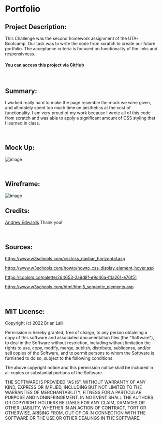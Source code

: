 # Portfolio

## Project Description:
This Challenge was the second homework assignment of the UTA-Bootcamp. Our task was to write the code from scratch to create our future portfolio. The acceptance criteria is focused on functionality of the links and responsivness.



#### You can access this project via [GitHub](https://github.com/BrianLalli/Challenge-02)

<br>




## Summary:

I worked really hard to make the page resemble the mock we were given, and ultimately spent too much time on aesthetics at the cost of functionality. I am very proud of my work because I wrote all of this code from scratch and was able to apply a significant amount of CSS styling that I learned in class.

<br>

## Mock Up:
![image](../Module-2-Challenge/assets/images/02-advanced-css-homework-demo.gif)

<br>

## Wireframe:
![image](../Module-2-Challenge/assets/images/Image%206-24-22%20at%205.11%20PM.jpg)


## Credits:
[Andrew Edwards](https://github.com/Andrew87E)
Thank you!

<br>

## Sources:
https://www.w3schools.com/css/css_navbar_horizontal.asp

https://www.w3schools.com/howto/howto_css_display_element_hover.asp

https://coolors.co/palette/264653-2a9d8f-e9c46a-f4a261-e76f51

https://www.w3schools.com/html/html5_semantic_elements.asp

<br>

## MIT License:

Copyright (c) 2022 Brian Lalli

Permission is hereby granted, free of charge, to any person obtaining a copy
of this software and associated documentation files (the "Software"), to deal
in the Software without restriction, including without limitation the rights
to use, copy, modify, merge, publish, distribute, sublicense, and/or sell
copies of the Software, and to permit persons to whom the Software is
furnished to do so, subject to the following conditions:

The above copyright notice and this permission notice shall be included in all
copies or substantial portions of the Software.

THE SOFTWARE IS PROVIDED "AS IS", WITHOUT WARRANTY OF ANY KIND, EXPRESS OR
IMPLIED, INCLUDING BUT NOT LIMITED TO THE WARRANTIES OF MERCHANTABILITY,
FITNESS FOR A PARTICULAR PURPOSE AND NONINFRINGEMENT. IN NO EVENT SHALL THE
AUTHORS OR COPYRIGHT HOLDERS BE LIABLE FOR ANY CLAIM, DAMAGES OR OTHER
LIABILITY, WHETHER IN AN ACTION OF CONTRACT, TORT OR OTHERWISE, ARISING FROM,
OUT OF OR IN CONNECTION WITH THE SOFTWARE OR THE USE OR OTHER DEALINGS IN THE
SOFTWARE.